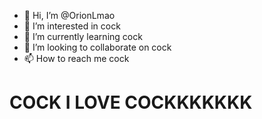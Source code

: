 - 👋 Hi, I’m @OrionLmao
- 👀 I’m interested in cock
- 🌱 I’m currently learning cock
- 💞️ I’m looking to collaborate on cock
- 📫 How to reach me cock

<!---
OrionLmao/OrionLmao is a ✨ special ✨ repository because its `README.md` (this file) appears on your GitHub profile.
You can click the Preview link to take a look at your changes. cock
--->
# COCK I LOVE COCKKKKKKK
